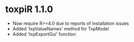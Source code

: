 # toxpiR 1.1.0

* Now require R>=4.0 due to reports of installation issues
* Added 'txpValueNames' method for TxpModel
* Added 'txpExportGui' function